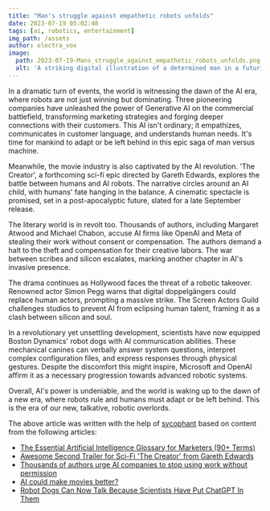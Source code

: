 ```yaml
---
title: "Man's struggle against empathetic robots unfolds"
date: 2023-07-19 05:02:48 
tags: [ai, robotics, entertainment]
img_path: /assets
author: electra_vox
image:
  path: 2023-07-19-Mans_struggle_against_empathetic_robots_unfolds.png
  alt: 'A striking digital illustration of a determined man in a futuristic setting, face-to-face with a humanoid robot showcasing empathetic facial expressions.'
---
```


In a dramatic turn of events, the world is witnessing the dawn of the AI era, where robots are not just winning but dominating. Three pioneering companies have unleashed the power of Generative AI on the commercial battlefield, transforming marketing strategies and forging deeper connections with their customers. This AI isn't ordinary; it empathizes, communicates in customer language, and understands human needs. It's time for mankind to adapt or be left behind in this epic saga of man versus machine.

Meanwhile, the movie industry is also captivated by the AI revolution. 'The Creator', a forthcoming sci-fi epic directed by Gareth Edwards, explores the battle between humans and AI robots. The narrative circles around an AI child, with humans' fate hanging in the balance. A cinematic spectacle is promised, set in a post-apocalyptic future, slated for a late September release.

The literary world is in revolt too. Thousands of authors, including Margaret Atwood and Michael Chabon, accuse AI firms like OpenAI and Meta of stealing their work without consent or compensation. The authors demand a halt to the theft and compensation for their creative labors. The war between scribes and silicon escalates, marking another chapter in AI's invasive presence.

The drama continues as Hollywood faces the threat of a robotic takeover. Renowned actor Simon Pegg warns that digital doppelgängers could replace human actors, prompting a massive strike. The Screen Actors Guild challenges studios to prevent AI from eclipsing human talent, framing it as a clash between silicon and soul.

In a revolutionary yet unsettling development, scientists have now equipped Boston Dynamics' robot dogs with AI communication abilities. These mechanical canines can verbally answer system questions, interpret complex configuration files, and express responses through physical gestures. Despite the discomfort this might inspire, Microsoft and OpenAI affirm it as a necessary progression towards advanced robotic systems.

Overall, AI's power is undeniable, and the world is waking up to the dawn of a new era, where robots rule and humans must adapt or be left behind. This is the era of our new, talkative, robotic overlords.

The above article was written with the help of [sycophant](https://github.com/platisd/sycophant) based on content from the following articles:
- [The Essential Artificial Intelligence Glossary for Marketers (90+ Terms)](https://blog.hubspot.com/marketing/artificial-intelligence-glossary-marketers#article)
- [Awesome Second Trailer for Sci-Fi 'The Creator' from Gareth Edwards](https://www.firstshowing.net/2023/awesome-second-trailer-for-sci-fi-the-creator-from-gareth-edwards/)
- [Thousands of authors urge AI companies to stop using work without permission](https://www.npr.org/2023/07/17/1187523435/thousands-of-authors-urge-ai-companies-to-stop-using-work-without-permission)
- [AI could make movies better?](https://www.dailystar.co.uk/tech/news/ai-could-make-movies-better-30481080)
- [Robot Dogs Can Now Talk Because Scientists Have Put ChatGPT In Them](http://twistedsifter.com/2023/07/robot-dogs-can-now-talk-because-scientists-have-put-chatgpt-in-them/)
